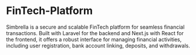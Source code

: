 # FinTech-Platform
Simbrella is a secure and scalable FinTech platform for seamless financial transactions. Built with Laravel for the backend and Next.js with React for the frontend, it offers a robust interface for managing financial activities, including user registration, bank account linking, deposits, and withdrawals.
